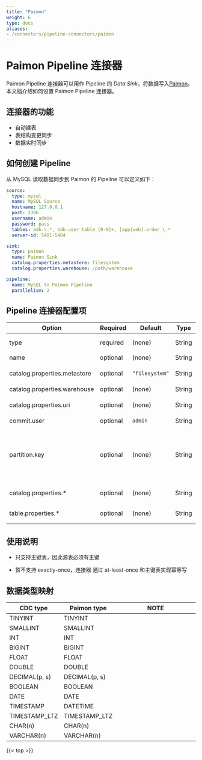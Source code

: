 ```yaml
---
title: "Paimon"
weight: 6
type: docs
aliases:
- /connectors/pipeline-connectors/paimon
---
```

<!--
Licensed to the Apache Software Foundation (ASF) under one
or more contributor license agreements.  See the NOTICE file
distributed with this work for additional information
regarding copyright ownership.  The ASF licenses this file
to you under the Apache License, Version 2.0 (the
"License"); you may not use this file except in compliance
with the License.  You may obtain a copy of the License at

  http://www.apache.org/licenses/LICENSE-2.0

Unless required by applicable law or agreed to in writing,
software distributed under the License is distributed on an
"AS IS" BASIS, WITHOUT WARRANTIES OR CONDITIONS OF ANY
KIND, either express or implied.  See the License for the
specific language governing permissions and limitations
under the License.
-->

# Paimon Pipeline 连接器

Paimon Pipeline 连接器可以用作 Pipeline 的 *Data Sink*，将数据写入[Paimon](https://paimon.apache.org)。 本文档介绍如何设置 Paimon Pipeline 连接器。

## 连接器的功能
* 自动建表
* 表结构变更同步
* 数据实时同步

如何创建 Pipeline
----------------

从 MySQL 读取数据同步到 Paimon 的 Pipeline 可以定义如下：

```yaml
source:
  type: mysql
  name: MySQL Source
  hostname: 127.0.0.1
  port: 3306
  username: admin
  password: pass
  tables: adb.\.*, bdb.user_table_[0-9]+, [app|web].order_\.*
  server-id: 5401-5404

sink:
  type: paimon
  name: Paimon Sink
  catalog.properties.metastore: filesystem
  catalog.properties.warehouse: /path/warehouse

pipeline:
  name: MySQL to Paimon Pipeline
  parallelism: 2
```

Pipeline 连接器配置项
----------------
<div class="highlight">
<table class="colwidths-auto docutils">
   <thead>
      <tr>
        <th class="text-left" style="width: 25%">Option</th>
        <th class="text-left" style="width: 8%">Required</th>
        <th class="text-left" style="width: 7%">Default</th>
        <th class="text-left" style="width: 10%">Type</th>
        <th class="text-left" style="width: 50%">Description</th>
      </tr>
    </thead>
    <tbody>
    <tr>
      <td>type</td>
      <td>required</td>
      <td style="word-wrap: break-word;">(none)</td>
      <td>String</td>
      <td>指定要使用的连接器, 这里需要设置成 <code>'paimon'</code>.</td>
    </tr>
    <tr>
      <td>name</td>
      <td>optional</td>
      <td style="word-wrap: break-word;">(none)</td>
      <td>String</td>
      <td>Sink 的名称.</td>
    </tr>
    <tr>
      <td>catalog.properties.metastore</td>
      <td>optional</td>
      <td style="word-wrap: break-word;"><code>"filesystem"</code></td>
      <td>String</td>
      <td>用于构建 Paimon Catalog 的类型。可选填值 filesystem 或者 hive。</td>
    </tr>
    <tr>
      <td>catalog.properties.warehouse</td>
      <td>optional</td>
      <td style="word-wrap: break-word;">(none)</td>
      <td>String</td>
      <td>Paimon 仓库存储数据的根目录。</td>
    </tr>
    <tr>
      <td>catalog.properties.uri</td>
      <td>optional</td>
      <td style="word-wrap: break-word;">(none)</td>
      <td>String</td>
      <td>Hive metastore 的 uri，在 metastore 设置为 hive 的时候需要。</td>
    </tr>
    <tr>
      <td>commit.user</td>
      <td>optional</td>
      <td style="word-wrap: break-word;"><code>admin</code></td>
      <td>String</td>
      <td>提交数据文件时的用户名。</td>
    </tr>
    <tr>
      <td>partition.key</td>
      <td>optional</td>
      <td style="word-wrap: break-word;">(none)</td>
      <td>String</td>
      <td>设置每个分区表的分区字段，允许填写成多个分区表的多个分区字段。 不同的表使用 ';'分割， 而不同的字段则使用 ','分割。举个例子， 我们可以为两张表的不同分区字段作如下的设置 'testdb.table1:id1,id2;testdb.table2:name'。</td>
    </tr>
    <tr>
      <td>catalog.properties.*</td>
      <td>optional</td>
      <td style="word-wrap: break-word;">(none)</td>
      <td>String</td>
      <td>将 Paimon catalog 支持的参数传递给 pipeline，参考 <a href="https://paimon.apache.org/docs/master/maintenance/configurations/#catalogoptions">Paimon catalog options</a>。 </td>
    </tr>
    <tr>
      <td>table.properties.*</td>
      <td>optional</td>
      <td style="word-wrap: break-word;">(none)</td>
      <td>String</td>
      <td>将 Paimon table 支持的参数传递给 pipeline，参考 <a href="https://paimon.apache.org/docs/master/maintenance/configurations/#coreoptions">Paimon table options</a>。 </td>
    </tr>
    </tbody>
</table>    
</div>

使用说明
--------

* 只支持主键表，因此源表必须有主键

* 暂不支持 exactly-once，连接器 通过 at-least-once 和主键表实现幂等写
  
数据类型映射
----------------
<div class="wy-table-responsive">
<table class="colwidths-auto docutils">
    <thead>
      <tr>
        <th class="text-left">CDC type</th>
        <th class="text-left">Paimon type</th>
        <th class="text-left" style="width:60%;">NOTE</th>
      </tr>
    </thead>
    <tbody>
    <tr>
      <td>TINYINT</td>
      <td>TINYINT</td>
      <td></td>
    </tr>
    <tr>
      <td>SMALLINT</td>
      <td>SMALLINT</td>
      <td></td>
    </tr>
    <tr>
      <td>INT</td>
      <td>INT</td>
      <td></td>
    </tr>
    <tr>
      <td>BIGINT</td>
      <td>BIGINT</td>
      <td></td>
    </tr>
    <tr>
      <td>FLOAT</td>
      <td>FLOAT</td>
      <td></td>
    </tr>
    <tr>
      <td>DOUBLE</td>
      <td>DOUBLE</td>
      <td></td>
    </tr>
    <tr>
      <td>DECIMAL(p, s)</td>
      <td>DECIMAL(p, s)</td>
      <td></td>
    </tr>
    <tr>
      <td>BOOLEAN</td>
      <td>BOOLEAN</td>
      <td></td>
    </tr>
    <tr>
      <td>DATE</td>
      <td>DATE</td>
      <td></td>
    </tr>
    <tr>
      <td>TIMESTAMP</td>
      <td>DATETIME</td>
      <td></td>
    </tr>
    <tr>
      <td>TIMESTAMP_LTZ</td>
      <td>TIMESTAMP_LTZ</td>
      <td></td>
    </tr>
    <tr>
      <td>CHAR(n)</td>
      <td>CHAR(n)</td>
      <td></td>
    </tr>
    <tr>
      <td>VARCHAR(n)</td>
      <td>VARCHAR(n)</td>
      <td></td>
    </tr>
    </tbody>
</table>
</div>

{{< top >}}